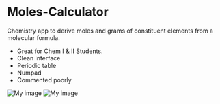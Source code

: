 Moles-Calculator
================

Chemistry app to derive moles and grams of constituent elements from a molecular formula. 
* Great for Chem I & II Students.
* Clean interface
* Periodic table
* Numpad
* Commented poorly


![My image](benbaker.github.com/Moles-Calculator/img/s1.jpg)
![My image](benbaker.github.com/Moles-Calculator/img/s2.jpg)
